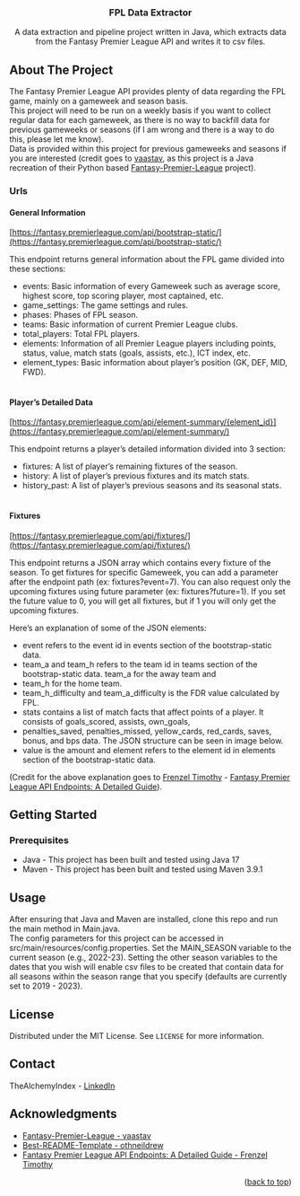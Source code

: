 <div align="center">
  <h3 align="center">FPL Data Extractor</h3>

  <p align="center">
    A data extraction and pipeline project written in Java, which extracts data from the Fantasy Premier League API 
    and writes it to csv files.
  </p>
</div>

<!-- ABOUT THE PROJECT -->
## About The Project

The Fantasy Premier League API provides plenty of data regarding the FPL game, mainly on a gameweek and season basis.
</br>
This project will need to be run on a weekly basis if you want to collect regular data for each gameweek, as there is 
no way to backfill data for previous gameweeks or seasons (if I am wrong and there is a way to do this, please let me know).
</br>
Data is provided within this project for previous gameweeks and seasons if you are interested (credit goes to 
[vaastav](https://github.com/vaastav), as this project is a Java 
recreation of their Python based [Fantasy-Premier-League](https://github.com/vaastav/Fantasy-Premier-League) project).
</br>
### Urls
#### General Information

[https://fantasy.premierleague.com/api/bootstrap-static/](https://fantasy.premierleague.com/api/bootstrap-static/)
</br>

This endpoint returns general information about the FPL game divided into these sections:

* events: Basic information of every Gameweek such as average score, highest score, top scoring player, most captained, etc.
* game_settings: The game settings and rules.
* phases: Phases of FPL season.
* teams: Basic information of current Premier League clubs.
* total_players: Total FPL players.
* elements: Information of all Premier League players including points, status, value, match stats (goals, assists, etc.), ICT index, etc.
* element_types: Basic information about player’s position (GK, DEF, MID, FWD).
</br></br>

#### Player’s Detailed Data

[https://fantasy.premierleague.com/api/element-summary/{element_id}](https://fantasy.premierleague.com/api/element-summary/)

This endpoint returns a player’s detailed information divided into 3 section:

* fixtures: A list of player’s remaining fixtures of the season.
* history: A list of player’s previous fixtures and its match stats.
* history_past: A list of player’s previous seasons and its seasonal stats.
</br></br>

#### Fixtures

[https://fantasy.premierleague.com/api/fixtures/](https://fantasy.premierleague.com/api/fixtures/)

This endpoint returns a JSON array which contains every fixture of the season. To get fixtures for specific Gameweek, 
you can add a parameter after the endpoint path (ex: fixtures?event=7). You can also request only the upcoming fixtures 
using future parameter (ex: fixtures?future=1). If you set the future value to 0, you will get all fixtures, but if 1 
you will only get the upcoming fixtures.

Here’s an explanation of some of the JSON elements:

* event refers to the event id in events section of the bootstrap-static data.
* team_a and team_h refers to the team id in teams section of the bootstrap-static data. team_a for the away team and 
* team_h for the home team.
* team_h_difficulty and team_a_difficulty is the FDR value calculated by FPL.
* stats contains a list of match facts that affect points of a player. It consists of goals_scored, assists, own_goals, 
* penalties_saved, penalties_missed, yellow_cards, red_cards, saves, bonus, and bps data. The JSON structure can be seen in image below.
* value is the amount and element refers to the element id in elements section of the bootstrap-static data.

(Credit for the above explanation goes to [Frenzel Timothy](https://medium.com/@frenzelts?source=post_page-----acbd5598eb19--------------------------------) - [Fantasy Premier League API Endpoints: A Detailed Guide](https://medium.com/@frenzelts/fantasy-premier-league-api-endpoints-a-detailed-guide-acbd5598eb19)).

<!-- GETTING STARTED -->
## Getting Started

### Prerequisites

* Java - This project has been built and tested using Java 17
* Maven - This project has been built and tested using Maven 3.9.1

<!-- USAGE EXAMPLES -->
## Usage

After ensuring that Java and Maven are installed, clone this repo and run the main method in Main.java.
</br>
The config parameters for this project can be accessed in src/main/resources/config.properties. Set the MAIN_SEASON 
variable to the current season (e.g., 2022-23). Setting the other season variables to the dates that you wish will 
enable csv files to be created that contain data for all seasons within the season range that you specify (defaults 
are currently set to 2019 - 2023).

<!-- LICENSE -->
## License

Distributed under the MIT License. See `LICENSE` for more information.

<!-- CONTACT -->
## Contact

TheAlchemyIndex - [LinkedIn](https://www.linkedin.com/in/vaughana)

<!-- ACKNOWLEDGMENTS -->
## Acknowledgments

* [Fantasy-Premier-League - vaastav](https://github.com/vaastav/Fantasy-Premier-League)
* [Best-README-Template - othneildrew](https://github.com/othneildrew/Best-README-Template)
* [Fantasy Premier League API Endpoints: A Detailed Guide - Frenzel Timothy](https://medium.com/@frenzelts/fantasy-premier-league-api-endpoints-a-detailed-guide-acbd5598eb19)

<p align="right">(<a href="#readme-top">back to top</a>)</p>

